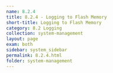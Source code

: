 ```yaml
---
name: 8.2.4
title: 8.2.4 - Logging to Flash Memory
short-title: Logging to Flash Memory
category: 8.2 Logging
collection: system-management
layout: page
exam: both
sidebar: system_sidebar
permalink: 8.2.4.html
folder: system-management
---
```


